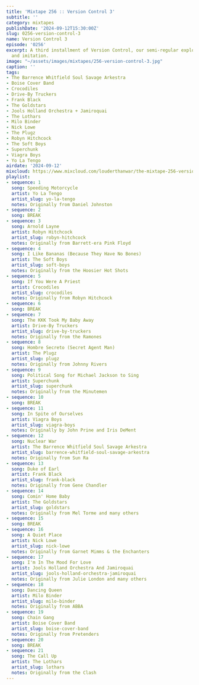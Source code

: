 ```yaml
---
title: 'Mixtape 256 :: Version Control 3'
subtitle: ''
category: mixtapes
publishDate: '2024-09-12T15:30:00Z'
slug: 0256-version-control-3
name: Version Control 3
episode: '0256'
excerpt: A third installment of Version Control, our semi-regular exploration of tribute
  and imitation.
image: "~/assets/images/mixtapes/256-version-control-3.jpg"
caption: ''
tags:
- The Barrence Whitfield Soul Savage Arkestra
- Boise Cover Band
- Crocodiles
- Drive-By Truckers
- Frank Black
- The Goldstars
- Jools Holland Orchestra + Jamiroquai
- The Lothars
- Milo Binder
- Nick Lowe
- The Plugz
- Robyn Hitchcock
- The Soft Boys
- Superchunk
- Viagra Boys
- Yo La Tengo
airdate: '2024-09-12'
mixcloud: https://www.mixcloud.com/louderthanwar/the-mixtape-256-version-control-3-2024-09-12/
playlist:
- sequence: 1
  song: Speeding Motorcycle
  artist: Yo La Tengo
  artist_slug: yo-la-tengo
  notes: Originally from Daniel Johnston
- sequence: 2
  song: BREAK
- sequence: 3
  song: Arnold Layne
  artist: Robyn Hitchcock
  artist_slug: robyn-hitchcock
  notes: Originally from Barrett-era Pink Floyd
- sequence: 4
  song: I Like Bananas (Because They Have No Bones)
  artist: The Soft Boys
  artist_slug: soft-boys
  notes: Originally from the Hoosier Hot Shots
- sequence: 5
  song: If You Were A Priest
  artist: Crocodiles
  artist_slug: crocodiles
  notes: Originally from Robyn Hitchcock
- sequence: 6
  song: BREAK
- sequence: 7
  song: The KKK Took My Baby Away
  artist: Drive-By Truckers
  artist_slug: drive-by-truckers
  notes: Originally from the Ramones
- sequence: 8
  song: Hombre Secreto (Secret Agent Man)
  artist: The Plugz
  artist_slug: plugz
  notes: Originally from Johnny Rivers
- sequence: 9
  song: Political Song for Michael Jackson to Sing
  artist: Superchunk
  artist_slug: superchunk
  notes: Originally from the Minutemen
- sequence: 10
  song: BREAK
- sequence: 11
  song: In Spite of Ourselves
  artist: Viagra Boys
  artist_slug: viagra-boys
  notes: Originally by John Prine and Iris DeMent
- sequence: 12
  song: Nuclear War
  artist: The Barrence Whitfield Soul Savage Arkestra
  artist_slug: barrence-whitfield-soul-savage-arkestra
  notes: Originally from Sun Ra
- sequence: 13
  song: Duke of Earl
  artist: Frank Black
  artist_slug: frank-black
  notes: Originally from Gene Chandler
- sequence: 14
  song: Comin' Home Baby
  artist: The Goldstars
  artist_slug: goldstars
  notes: Originally from Mel Torme and many others
- sequence: 15
  song: BREAK
- sequence: 16
  song: A Quiet Place
  artist: Nick Lowe
  artist_slug: nick-lowe
  notes: Originally from Garnet Mimms & the Enchanters
- sequence: 17
  song: I'm In The Mood For Love
  artist: Jools Holland Orchestra And Jamiroquai
  artist_slug: jools-holland-orchestra-jamiroquai
  notes: Originally from Julie London and many others
- sequence: 18
  song: Dancing Queen
  artist: Milo Binder
  artist_slug: milo-binder
  notes: Originally from ABBA
- sequence: 19
  song: Chain Gang
  artist: Boise Cover Band
  artist_slug: boise-cover-band
  notes: Originally from Pretenders
- sequence: 20
  song: BREAK
- sequence: 21
  song: The Call Up
  artist: The Lothars
  artist_slug: lothars
  notes: Originally from the Clash
---
```


